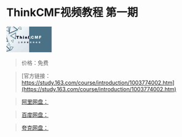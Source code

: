 # ThinkCMF视频教程 第一期

![img](../../../assets/study163/free/6632117799305844356.jpg)

> 价格：免费

> [官方链接：https://study.163.com/course/introduction/1003774002.htm](https://study.163.com/course/introduction/1003774002.htm)

> [阿里网盘：]()

> [百度网盘：]()

> [夸克网盘：]()
